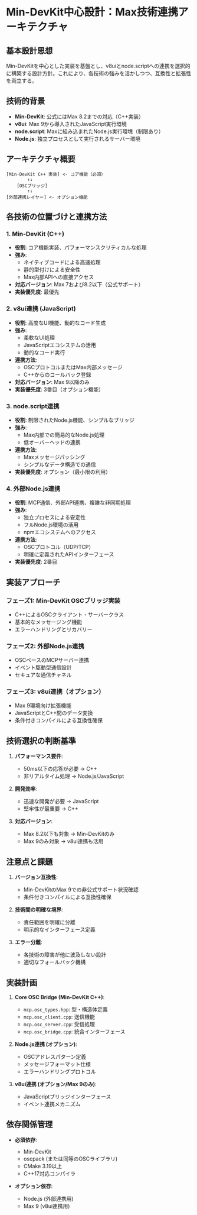 # Min-DevKit中心設計：Max技術連携アーキテクチャ

## 基本設計思想

Min-DevKitを中心とした実装を基盤とし、v8uiとnode.scriptへの連携を選択的に構築する設計方針。これにより、各技術の強みを活かしつつ、互換性と拡張性を両立する。

## 技術的背景

- **Min-DevKit**: 公式にはMax 8.2までの対応（C++実装）
- **v8ui**: Max 9から導入されたJavaScript実行環境
- **node.script**: Maxに組み込まれたNode.js実行環境（制限あり）
- **Node.js**: 独立プロセスとして実行されるサーバー環境

## アーキテクチャ概要

```
[Min-DevKit C++ 実装] <- コア機能（必須）
        ↑↓
    [OSCブリッジ]
        ↑↓
[外部連携レイヤー] <- オプション機能
```

## 各技術の位置づけと連携方法

### 1. Min-DevKit (C++)

- **役割**: コア機能実装、パフォーマンスクリティカルな処理
- **強み**: 
  - ネイティブコードによる高速処理
  - 静的型付けによる安全性
  - Max内部APIへの直接アクセス
- **対応バージョン**: Max 7および8.2以下（公式サポート）
- **実装優先度**: 最優先

### 2. v8ui連携 (JavaScript)

- **役割**: 高度なUI機能、動的なコード生成
- **強み**:
  - 柔軟なUI処理
  - JavaScriptエコシステムの活用
  - 動的なコード実行
- **連携方法**:
  - OSCプロトコルまたはMax内部メッセージ
  - C++からのコールバック登録
- **対応バージョン**: Max 9以降のみ
- **実装優先度**: 3番目（オプション機能）

### 3. node.script連携

- **役割**: 制限されたNode.js機能、シンプルなブリッジ
- **強み**:
  - Max内部での簡易的なNode.js処理
  - 低オーバーヘッドの連携
- **連携方法**:
  - Maxメッセージパッシング
  - シンプルなデータ構造での通信
- **実装優先度**: オプション（最小限の利用）

### 4. 外部Node.js連携

- **役割**: MCP通信、外部API連携、複雑な非同期処理
- **強み**:
  - 独立プロセスによる安定性
  - フルNode.js環境の活用
  - npmエコシステムへのアクセス
- **連携方法**:
  - OSCプロトコル（UDP/TCP）
  - 明確に定義されたAPIインターフェース
- **実装優先度**: 2番目

## 実装アプローチ

### フェーズ1: Min-DevKit OSCブリッジ実装
- C++によるOSCクライアント・サーバークラス
- 基本的なメッセージング機能
- エラーハンドリングとリカバリー

### フェーズ2: 外部Node.js連携
- OSCベースのMCPサーバー連携
- イベント駆動型通信設計
- セキュアな通信チャネル

### フェーズ3: v8ui連携（オプション）
- Max 9環境向け拡張機能
- JavaScriptとC++間のデータ変換
- 条件付きコンパイルによる互換性確保

## 技術選択の判断基準

1. **パフォーマンス要件**:
   - 50ms以下の応答が必要 → C++
   - 非リアルタイム処理 → Node.js/JavaScript

2. **開発効率**:
   - 迅速な開発が必要 → JavaScript
   - 堅牢性が最重要 → C++

3. **対応バージョン**:
   - Max 8.2以下も対象 → Min-DevKitのみ
   - Max 9のみ対象 → v8ui連携も活用

## 注意点と課題

1. **バージョン互換性**:
   - Min-DevKitのMax 9での非公式サポート状況確認
   - 条件付きコンパイルによる互換性確保

2. **技術間の明確な境界**:
   - 責任範囲を明確に分離
   - 明示的なインターフェース定義

3. **エラー分離**:
   - 各技術の障害が他に波及しない設計
   - 適切なフォールバック機構

## 実装計画

1. **Core OSC Bridge (Min-DevKit C++)**:
   - `mcp.osc_types.hpp`: 型・構造体定義
   - `mcp.osc_client.cpp`: 送信機能
   - `mcp.osc_server.cpp`: 受信処理
   - `mcp.osc_bridge.cpp`: 統合インターフェース

2. **Node.js連携 (オプション)**:
   - OSCアドレスパターン定義
   - メッセージフォーマット仕様
   - エラーハンドリングプロトコル

3. **v8ui連携 (オプション/Max 9のみ)**:
   - JavaScriptブリッジインターフェース
   - イベント連携メカニズム

## 依存関係管理

- **必須依存**:
  - Min-DevKit
  - oscpack (または同等のOSCライブラリ)
  - CMake 3.19以上
  - C++17対応コンパイラ

- **オプション依存**:
  - Node.js (外部連携用)
  - Max 9 (v8ui連携用)
